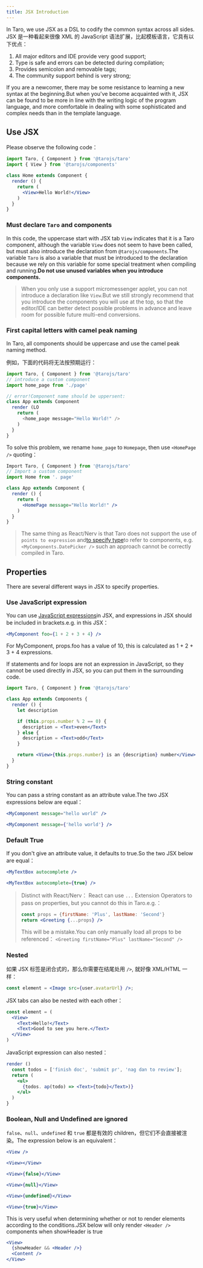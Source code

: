 ```yaml
---
title: JSX Introduction
---
```


In Taro, we use JSX as a DSL to codify the common syntax across all sides. JSX 是一种看起来很像 XML 的 JavaScript 语法扩展，比起模板语言，它具有以下优点：

1. All major editors and IDE provide very good support;
2. Type is safe and errors can be detected during compilation;
3. Provides semicolon and removable tags;
4. The community support behind is very strong;

If you are a newcomer, there may be some resistance to learning a new syntax at the beginning.But when you've become acquainted with it, JSX can be found to be more in line with the writing logic of the program language, and more comfortable in dealing with some sophisticated and complex needs than in the template language.

## Use JSX

Please observe the following code：

```jsx
import Taro, { Component } from '@tarojs/taro'
import { View } from '@tarojs/components'

class Home extends Component {
  render () {
    return (
      <View>Hello World!</View>
    )
  }
}
```

### Must declare `Taro` and components

In this code, the uppercase start with JSX tab `View` indicates that it is a Taro component, although the variable `View` does not seem to have been called, but must also introduce the declaration from `@tarojs/components`.The variable `Taro` is also a variable that must be introduced to the declaration because we rely on this variable for some special treatment when compiling and running.**Do not use unused variables when you introduce components.**

> When you only use a support micromessenger applet, you can not introduce a declaration like `View`.But we still strongly recommend that you introduce the components you will use at the top, so that the editor/IDE can better detect possible problems in advance and leave room for possible future multi-end conversions.

### First capital letters with camel peak naming

In Taro, all components should be uppercase and use the camel peak naming method.

例如，下面的代码将无法按预期运行：

```jsx
import Taro, { Component } from '@tarojs/taro'
// introduce a custom component
import home_page from './page'

// error!Component name should be uppersent:
class App extends Component
  render (LO
    return (
      <home_page message="Hello World!" />
    )
  }
}
```

To solve this problem, we rename `home_page` to `Homepage`, then use `<HomePage />` quoting：

```jsx
Import Taro, { Component } from '@tarojs/taro'
// Import a custom component
import Home from '. page'

class App extends Component {
  render () {
    return (
      <HomePage message="Hello World!" />
    )
  }
}
```

> The same thing as React/Nerv is that Taro does not support the use of `points to expression` and[to specify type](https://reactjs.org/docs/jsx-in-depth.html#choosing-the-type-at-runtime)to refer to components, e.g. `<MyComponents.DatePicker />` such an approach cannot be correctly compiled in Taro.

## Properties

There are several different ways in JSX to specify properties.

### Use JavaScript expression

You can use [JavaScript expressions](https://developer.mozilla.org/zh-CN/docs/Web/JavaScript/Guide/Expressions_and_Operators#%E8%A1%A8%E8%BE%BE%E5%BC%8F)in JSX, and expressions in JSX should be included in brackets.e.g. in this JSX：

```jsx
<MyComponent foo={1 + 2 + 3 + 4} />
```

For MyComponent, props.foo has a value of 10, this is calculated as 1 + 2 + 3 + 4 expressions.

If statements and for loops are not an expression in JavaScript, so they cannot be used directly in JSX, so you can put them in the surrounding code.

```jsx
import Taro, { Component } from '@tarojs/taro'

class App extends Components {
  render () {
    let description

    if (this.props.number % 2 == 0) {
      description = <Text>even</Text>
    } else {
      description = <Text>odd</Text>
    }

    return <View>{this.props.number} is an {description} number</View>
  }
}
```

### String constant

You can pass a string constant as an attribute value.The two JSX expressions below are equal：

```jsx
<MyComponent message="hello world" />

<MyComponent message={'hello world'} />
```

### Default True

If you don't give an attribute value, it defaults to true.So the two JSX below are equal：

```jsx
<MyTextBox autocomplete />

<MyTextBox autocomplete={true} />
```

> Distinct with React/Nerv： React can use `...` Extension Operators to pass on properties, but you cannot do this in Taro.e.g.：
> 
> ```jsx
> const props = {firstName: 'Plus', lastName: 'Second'}
> return <Greeting {...props} />
> ```
> 
> This will be a mistake.You can only manually load all props to be referenced： `<Greeting firstName="Plus" lastName="Second" />`

### Nested

如果 JSX 标签是闭合式的，那么你需要在结尾处用 `/>`, 就好像 XML/HTML 一样：

```jsx
const element = <Image src={user.avatarUrl} />;
```

JSX tabs can also be nested with each other：

```jsx
const element = (
  <View>
    <Text>Hello!</Text>
    <Text>Good to see you here.</Text>
  </View>
)
```

JavaScript expression can also nested：

```jsx
render ()
  const todos = ['finish doc', 'submit pr', 'nag dan to review'];
  return (
    <ul>
      {todos. ap(todo) => <Text>{todo}</Text>)}
    </ul>
  )
}
```

### Boolean, Null and Undefined are ignored

`false`、`null`、`undefined` 和 `true` 都是有效的 children，但它们不会直接被渲染。The expression below is an equivalent：

```jsx
<View />

<View></View>

<View>{false}</View>

<View>{null}</View>

<View>{undefined}</View>

<View>{true}</View>
```

This is very useful when determining whether or not to render elements according to the conditions.JSX below will only render `<Header />` components when showHeader is true

```jsx
<View>
  {showHeader && <Header />}
  <Content />
</View>
```
